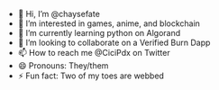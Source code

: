 - 👋 Hi, I’m @chaysefate
- 👀 I’m interested in games, anime, and blockchain
- 🌱 I’m currently learning python on Algorand
- 💞️ I’m looking to collaborate on a Verified Burn Dapp
- 📫 How to reach me @CiciPdx on Twitter
- 😄 Pronouns: They/them
- ⚡ Fun fact: Two of my toes are webbed

<!---
chaysefate/chaysefate is a ✨ special ✨ repository because its `README.md` (this file) appears on your GitHub profile.
You can click the Preview link to take a look at your changes.
--->
